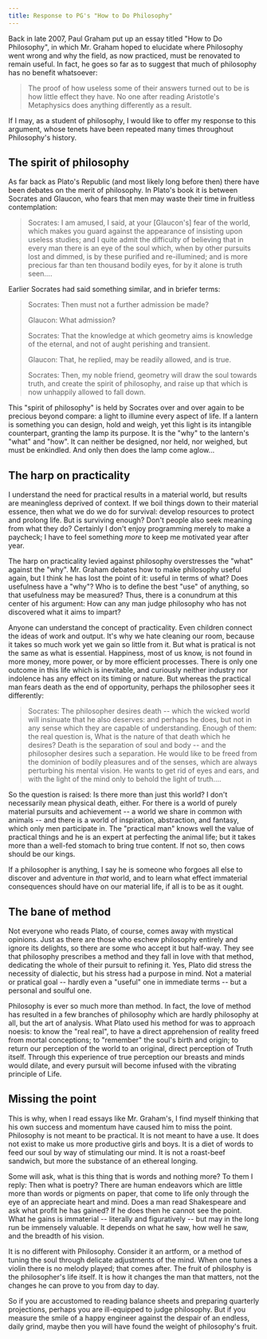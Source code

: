 ```yaml
---
title: Response to PG's "How to Do Philosophy"
---
```


Back in late 2007, Paul Graham put up an essay titled "How to Do Philosophy", in which Mr. Graham hoped to elucidate where Philosophy went wrong and why the field, as now practiced, must be renovated to remain useful.  In fact, he goes so far as to suggest that much of philosophy has no benefit whatsoever:

> The proof of how useless some of their answers turned out to be is how little effect they have.  No one after reading Aristotle's Metaphysics does anything differently as a result.

If I may, as a student of philosophy, I would like to offer my response to this argument, whose tenets have been repeated many times throughout Philosophy's history.

<!--more-->
## The spirit of philosophy

As far back as Plato's Republic (and most likely long before then) there have been debates on the merit of philosophy.  In Plato's book it is between Socrates and Glaucon, who fears that men may waste their time in fruitless contemplation:

> Socrates: I am amused, I said, at your [Glaucon's] fear of the world, which makes you guard
> against the appearance of insisting upon useless studies; and I quite admit
> the difficulty of believing that in every man there is an eye of the soul
> which, when by other pursuits lost and dimmed, is by these purified and
> re-illumined; and is more precious far than ten thousand bodily eyes, for
> by it alone is truth seen....

Earlier Socrates had said something similar, and in briefer terms:

> Socrates: Then must not a further admission be made?
>
> Glaucon: What admission?
>
> Socrates: That the knowledge at which geometry aims is knowledge of the eternal, and
> not of aught perishing and transient.
>
> Glaucon: That, he replied, may be readily allowed, and is true.
>
> Socrates: Then, my noble friend, geometry will draw the soul towards truth, and
> create the spirit of philosophy, and raise up that which is now unhappily
> allowed to fall down.

This "spirit of philosophy" is held by Socrates over and over again to be precious beyond compare: a light to illumine every aspect of life.  If a lantern is something you can design, hold and weigh, yet this light is its intangible counterpart, granting the lamp its purpose.  It is the "why" to the lantern's "what" and "how".  It can neither be designed, nor held, nor weighed, but must be enkindled.  And only then does the lamp come aglow...

## The harp on practicality

I understand the need for practical results in a material world, but results are meaningless deprived of context.  If we boil things down to their material essence, then what we do we do for survival: develop resources to protect and prolong life.  But is surviving enough?  Don't people also seek meaning from what they do?  Certainly I don't enjoy programming merely to make a paycheck; I have to feel something *more* to keep me motivated year after year.

The harp on practicality levied against philosophy overstresses the "what" against the "why".  Mr. Graham debates how to make philosophy useful again, but I think he has lost the point of it: useful in terms of what?  Does usefulness have a "why"?  Who is to define the best "use" of anything, so that usefulness may be measured?  Thus, there is a conundrum at this center of his argument: How can any man judge philosophy who has not discovered what it aims to impart?

Anyone can understand the concept of practicality.  Even children connect the ideas of work and output.  It's why we hate cleaning our room, because it takes so much work yet we gain so little from it.  But what is pratical is not the same as what is essential.  Happiness, most of us know, is not found in more money, more power, or by more efficient processes.  There is only one outcome in this life which is inevitable, and curiously neither industry nor indolence has any effect on its timing or nature.  But whereas the practical man fears death as the end of opportunity, perhaps the philosopher sees it differently:

> Socrates: The philosopher desires death -- which the wicked world will insinuate that
> he also deserves:  and perhaps he does, but not in any sense which they are
> capable of understanding.  Enough of them: the real question is, What is
> the nature of that death which he desires?  Death is the separation of soul
> and body -- and the philosopher desires such a separation.  He would like to
> be freed from the dominion of bodily pleasures and of the senses, which are
> always perturbing his mental vision.  He wants to get rid of eyes and ears,
> and with the light of the mind only to behold the light of truth....

So the question is raised: Is there more than just this world?  I don't necessarily mean physical death, either.  For there is a world of purely material pursuits and achievement -- a world we share in common with animals -- and there is a world of inspiration, abstraction, and fantasy, which only men participate in.  The "practical man" knows well the value of practical things and he is an expert at perfecting the animal life; but it takes more than a well-fed stomach to bring true content.  If not so, then cows should be our kings.

If a philosopher is anything, I say he is someone who forgoes all else to discover and adventure in *that* world, and to learn what effect immaterial consequences should have on our material life, if all is to be as it ought.

## The bane of method

Not everyone who reads Plato, of course, comes away with mystical opinions.  Just as there are those who eschew philosophy entirely and ignore its delights, so there are some who accept it but half-way.  They see that philosophy prescribes a method and they fall in love with that method, dedicating the whole of their pursuit to refining it.  Yes, Plato did stress the necessity of dialectic, but his stress had a purpose in mind.  Not a material or pratical goal -- hardly even a "useful" one in immediate terms -- but a personal and soulful one.

Philosophy is ever so much more than method.  In fact, the love of method has resulted in a few branches of philosophy which are hardly philosophy at all, but the art of analysis.  What Plato used his method for was to approach noesis: to know the "real real", to have a direct apprehension of reality freed from mortal conceptions; to "remember" the soul's birth and origin; to return our perception of the world to an original, direct perception of Truth itself.  Through this experience of true perception our breasts and minds would dilate, and every pursuit will become infused with the vibrating principle of Life.

## Missing the point

This is why, when I read essays like Mr. Graham's, I find myself thinking that his own success and momentum have caused him to miss the point.  Philosophy is not meant to be practical.  It is not meant to have a use.  It does not exist to make us more productive girls and boys.  It is a diet of words to feed our soul by way of stimulating our mind.  It is not a roast-beef sandwich, but more the substance of an ethereal longing.

Some will ask, what is this thing that is words and nothing more?  To them I reply: Then what is poetry?  There are human endeavors which are little more than words or pigments on paper, that come to life only through the eye of an appreciate heart and mind.  Does a man read Shakespeare and ask what profit he has gained?  If he does then he cannot see the point.  What he gains is immaterial -- literally and figuratively -- but may in the long run be immensely valuable.  It depends on what he saw, how well he saw, and the breadth of his vision.

It is no different with Philosophy.  Consider it an artform, or a method of tuning the soul through delicate adjustments of the mind.  When one tunes a violin there is no melody played; that comes after.  The fruit of philosphy is the philosopher's life itself.  It is how it changes the man that matters, not the changes he can prove to you from day to day.

So if you are accustomed to reading balance sheets and preparing quarterly projections, perhaps you are ill-equipped to judge philosophy.  But if you measure the smile of a happy engineer against the despair of an endless, daily grind, maybe then you will have found the weight of philosophy's fruit.

